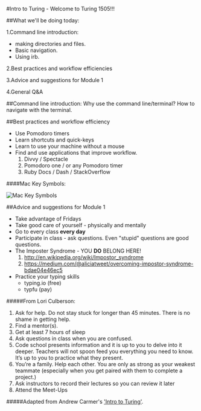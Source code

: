 #Intro to Turing - Welcome to Turing 1505!!!

##What we'll be doing today:

1.Command line introduction:
  * making directories and files.
  * Basic navigation.
  * Using irb.

2.Best practices and workflow efficiencies

3.Advice and suggestions for Module 1

4.General Q&A

##Command line introduction:
Why use the command line/terminal?
How to navigate with the terminal.

##Best practices and workflow efficiency

* Use Pomodoro timers
* Learn shortcuts and quick-keys
* Learn to use your machine without a mouse
* Find and use applications that improve workflow.
  1. Divvy / Spectacle
  2. Pomodoro one / or any Pomodoro timer
  3. Ruby Docs / Dash / StackOverflow

####Mac Key Symbols:

![Mac Key Symbols](http://www.photokaboom.com/images/tips/how_to_use_a_Mac/224px-Mac_keyboard_symbols.jpg)

##Advice and suggestions for Module 1

* Take advantage of Fridays
* Take good care of yourself - physically and mentally
* Go to every class **every day**
* Participate in class - ask questions. Even "stupid" questions are good questions.
* The Imposter Syndrome - YOU **DO** BELONG HERE!
  1. http://en.wikipedia.org/wiki/Impostor_syndrome
  2. https://medium.com/@aliciatweet/overcoming-impostor-syndrome-bdae04e46ec5
* Practice your typing skills
  * typing.io (free)
  * typfu (pay)


#####From Lori Culberson:

1. Ask for help. Do not stay stuck for longer than 45 minutes. There is no shame in getting help.
2. Find a mentor(s).
3. Get at least 7 hours of sleep
4. Ask questions in class when you are confused.
5. Code school presents information and it is up to you to delve into it deeper. Teachers will not spoon feed you everything you need to know. It’s up to you to practice what they present.
7. You’re a family. Help each other. You are only as strong as your weakest teammate (especially when you get paired with them to complete a project.)
8. Ask instructors to record their lectures so you can review it later
9. Attend the Meet-Ups

#####Adapted from Andrew Carmer's ['Intro to Turing'](https://github.com/carmer/intro_to_turing).
